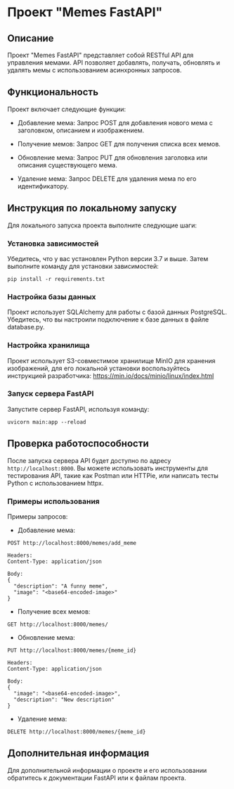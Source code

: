 # Проект "Memes FastAPI"
## Описание
Проект "Memes FastAPI" представляет собой RESTful API для управления мемами. API позволяет добавлять, получать, обновлять и удалять мемы с использованием асинхронных запросов.

## Функциональность
Проект включает следующие функции:

- Добавление мема: Запрос POST для добавления нового мема с заголовком, описанием и изображением.

- Получение мемов: Запрос GET для получения списка всех мемов.

- Обновление мема: Запрос PUT для обновления заголовка или описания существующего мема.

- Удаление мема: Запрос DELETE для удаления мема по его идентификатору.

## Инструкция по локальному запуску
Для локального запуска проекта выполните следующие шаги:

### Установка зависимостей

Убедитесь, что у вас установлен Python версии 3.7 и выше. Затем выполните команду для установки зависимостей:

`pip install -r requirements.txt`
### Настройка базы данных

Проект использует SQLAlchemy для работы с базой данных PostgreSQL. Убедитесь, что вы настроили подключение к базе данных в файле database.py.

### Настройка хранилища

Проект использует S3-совместимое хранилище MinIO для хранения изображений, для его локальной установки воспользуйтесь инструкцией разработчика: 
https://min.io/docs/minio/linux/index.html


### Запуск сервера FastAPI

Запустите сервер FastAPI, используя команду:

`uvicorn main:app --reload`

## Проверка работоспособности

После запуска сервера API будет доступно по адресу `http://localhost:8000`. Вы можете использовать инструменты для тестирования API, такие как Postman или HTTPie, или написать тесты Python с использованием httpx.

### Примеры использования
Примеры запросов:

- Добавление мема:

```
POST http://localhost:8000/memes/add_meme

Headers:
Content-Type: application/json

Body:
{
  "description": "A funny meme",
  "image": "<base64-encoded-image>"
}
```
- Получение всех мемов:
```
GET http://localhost:8000/memes/
```
- Обновление мема:
```
PUT http://localhost:8000/memes/{meme_id}

Headers:
Content-Type: application/json

Body:
{
  "image": "<base64-encoded-image>",
  "description": "New description"
}
```
- Удаление мема:
```
DELETE http://localhost:8000/memes/{meme_id}
```
## Дополнительная информация
Для дополнительной информации о проекте и его использовании обратитесь к документации FastAPI или к файлам проекта.

